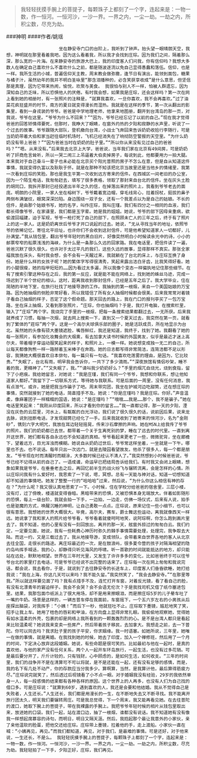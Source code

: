 > 我轻轻抚摸手腕上的菩提子，每颗珠子上都刻了一个字，连起来是：一物一数，作一恒河。一恒河沙，一沙一界。一界之内，一尘一劫。一劫之内，所积尘数，尽充为劫。

###神明
####作者/姚瑶

						坐在静安寺门口的台阶上，我听到了钟声。抬头望一眼晴朗天空，我想，神明就在那里看着我吧。因为这么看着我，所以我才会找到庄琮。因为我们之间，隔着那么深，那么宽的一片海。在来静安寺的旅游大巴上，我的印度客人们问我，你有信仰吗？我想大多数人在确定自己喜欢什么不喜欢什么之前，都是随波逐流以免自己显得愚蠢和落伍。信仰，也是一样。我所生活的小城，普遍信仰天主教，周末教会做弥撒，逢节日有演出，能领到面包，糖果与橘子汁，虽然幼年的我并不明白圣咏里“那含泪播种的，必含笑获享收成”是什么意思，但坚信那是真理，因为它带来热闹，愉悦，欢聚与美食。 我很怕与别人不一样，怕被人群遗忘，因为深知自己的乏味，所以恐惧他人的厌倦。有时我会想，如果我是庄琮，还会这样吗？第一次在网上看到她的相册时，有一张照片的注释是，“就算我喜欢，一旦你喜欢，我不会再喜欢。”过了油菜花疯狂盛开的时节，南方的夏日就变得漫长而湿热。我就是在这样的季节，第一次从翻出的影集里，看到一身戎装的爷爷。爸爸是中学地理老师，他拿来地图册，翻开到台湾岛的那一页，对我说，爷爷在这里。“爷爷为什么不回来？”“因为，爷爷已经忘记了以前的自己。”现在我才觉得爸爸的回答矫情得要死，但那时，我睁大了眼睛，在窗外灼热的夕阳和寂静的水声里，听说了一个过去的故事。爷爷跟随大部队，登机撤向台湾，小战士飞奔回来告诉奶奶收拾行李随行，可是当奶奶带着大伯和家当赶往临时机场时，飞机已经消失在了响彻防空警报的天空里。“为什么奶奶没有带上爸爸？”“因为爸爸当时在奶奶的肚子里。”“所以你从来没有见过自己的爸爸吗？”“嗯。从来没有。”后来我去北京上大学，爸爸说，当年我们家在北京有49间房，可是奶奶听了奸商危言耸听，所以一哭二闹三上吊逼着大伯卖掉房子，每说到此，他都要用力一拍大腿。本来我对于自己奋斗一辈子也未必能在北京买个阳光普照的房子不怎么在意，但是自从知道这件事情，我就变得仇富以及耿耿于怀。就是在那种不知该把北京当故里还是当他乡的情绪里，我第一次看到庄琮的笑脸。那也是我生平第一次收到远方寄来的信件。在西城区一间老旧的办公室，因为一个陌生电话，我匆匆赶去，填写了很多表格，领取了那封来自台北的信件。坐在灰头土脸的胡同口，我拆开那封已经投递出半年之久的信，在掉落出来的照片上，我看到爷爷老去的面庞。明朗的小院里，一家人坐在榕树下，爷爷戴着宽边帽，穿毛线背心，拄着拐杖，挺拔的鼻子两侧布满皱纹，眼窝深深凹陷。身边围绕一双子女，还有一个我差点以为是自己的姑娘。不长的信件，是由那个姑娘书写，她的名字，叫作庄琮，我叫庄瑾。我们有四分之一相同的血液，我们都长得像爷爷，在家谱里，我们都是玉字辈。她是我的姐姐。她说，爷爷的部下因母亲重病，欲偷渡回福建，迫于军规，爷爷一枪打死了自己的部下，在照顾未亡人的三年之后，终于有了照片上的这一家人。这是奶奶离世后爷爷才开口说起的过去。她说，“无从寻找当年的地址，依照爷爷的依稀记忆，寄往北平旧址，也许你们不会收到这封信件，可是他希望知道家人一切都好，儿孙满堂。”我从钱包里，翻出爷爷年轻时的黑白旧片，好像突然明白小时候读余光中的诗，小小的邮票窄窄的船票浅浅的海峡，为什么是一条那么久远的回家路。我在电话里，把信件读了一遍，爸爸沉默了很久很久。也许对于太过平凡的我们，这些久远的故事，显得那样不真实。那张全家福我放在床头，有时我会想，会不会有一天醒过来，我就躺在了台北的床上，与庄琮互换了身份。她是什么样的女孩子呢？她的繁体字写得很清秀，笑起来露出洁白牙齿，比我笑得好看。她的小腿很瘦，她的指甲短短的……因为看过太多遍，所以我像个变态一样偏执地记住那些细节。在有了搜索引擎这种存在之后，我的第一反应，就是能不能在网络上，找到她的蛛丝马迹，完成一场迟到了半个世纪的相认。这时，距离我收到那封信件，已经是五年之后了。我大学毕业，住在简陋的半地下室，在旅行社找了地接导游的工作。我抽到的第一根烟，来自一个美国姑娘的万宝路。因为她抽烟的侧脸非常好看，所以我错信了所有女人抽烟时候都会很美。后来我常常对着镜子看自己抽烟的样子，否定了这个假命题。那天回去的路上，我在门口的报刊亭买了一包万宝路，坐在床上抽烟，又看到那张照片，“庄琮，你也抽烟吗？于是，我打开电脑，在搜索栏里，输入了“庄琮”两个字。我烧完了手里的一根烟，把每一条搜索结果都翻过去，一无所获。后来我就养成了习惯，每抽一次烟，就去网上搜索一下，直到又一个夏天过去，我突然在第一页，就看到了繁体的“莊琮”两个字。这是一个高尔夫球俱乐部的圈子，她是活跃成员，所在地显示为台北。虽然她的头像有硕大墨镜遮脸，嘴唇鲜红，我还是知道，我终于，找到了她。我翻看了她的每一张照片，有参加化妆舞会的大烟熏，有去加拿大读书时候的外国男友，似乎是最近才迷上高尔夫，带着帽子穿运动服笑起来的样子，和照片上，一模一样。她说想变成独一无二的自己，所以每天都像狗熊一样一路掰着玉米棒子在奔跑。她的日志都写得非常简洁，连简洁都不足以形容，我猜她大概很喜欢日本俳句，每一篇只有一句话。“我喜欢吃莲雾的理由，是因为，它比较贵。”“失眠了，台北有雨，明早我会告诉你，一共下了多少滴雨。”“深夜旅馆有情侣吵架，睡不着的我，更精神了。”“又失眠了，我。”“请叫我少奶奶好么？”手里的烟兀自烧光，烧到食指，留下了小疤痕。我给她留言，对她说：“我是庄瑾，我们有同一个爷爷，我想和你联系，想让他知道家人都好。”我留下了一切联系方式，等待她与我联系。可是后面的一周里，没有任何消息，我有点泄气，或许，她是把我当作骗子了吧。周末带完团，我坐在护城河边吃甜筒，还在想庄琮的事情，突然就接到了她的电话，简直措手不及。她说：“你是庄瑾吗？我是庄琮。你好。”声音温柔，像麻薯团子一样糯糯的国语，她说：“是庄瑾吗？”“哦哦……我是……那个，我不是骗子。”她在电话里笑起来：“我刚从印度回来，所以才看到你的留言……”我一直都记得，那一天的夕阳，湮没在灰色的云层里，河水上，有粼粼的白光浮动，我们说了很久很久的话，说前因后果，说来龙去脉，说到挂断电话，才发现甜筒已经化了一手。后来我就收到了她寄来的恒河沙，名为“金刚砂”，镌刻六字大明咒，我放在耳边轻轻摇晃，传来沙石摩擦的声响。她在MSN上给我传了爷爷的照片。我们的奶奶都已去世。都带着一个关于生离死别的梦，睡在了远去的时代里。一直到离开这世界，她们都有各自永远也不会知道的真相。爷爷看起来更老了一些，微微驼背，坐在廊檐下，望着远方，目光浑浊而模糊。她说自从奶奶过世后，爷爷常这样坐着，一坐就是一下午。哪里也不去。也不说话。每年只出一次远门，就是去陵园看望故友。他杀了很多人，每一个都是朋友。“爷爷现在时而清醒时而糊涂，大多数时候已经认不清人了。”我突然想到小时候爸爸说，爷爷已经不记得从前的自己了。一语成谶，命运早已把结局告诉给我们。有时我又会闭上眼睛，想象如果我是爷爷，在垂垂老去之后，再回忆前半生的战火纷飞与辗转流离，会是怎样的心情。所以庄琮问我有什么爱好时，我思索了一下说，嗯，冥想。总有一天能与神对话，知道一切想知道却不知道的事情吧。她发了整整一行的“哈哈哈”过来，然后说，“为什么你这么相信有神的存在？”为什么呢？我又很认真地思索了一下。小时候，住在学校分给爸爸的宿舍里，三层小楼，没有灯，过了傍晚，楼道就变得昏暗。黑暗带来的恐惧，又被恐惧本身无端放大。伴着如影随形的恐惧，每上一级台阶，我就会拍一下手，一边拍，一边走，仿佛一场仪式，后来有人说，拍手也是驱魔的方式，唤醒沉睡的神明，让自己勇敢一点点。庄琮说，原来记住一些小细节，也可以很有意思。我想她的世界大概很大。毕竟，高尔夫，赛车，爵士舞这些运动，离我就像西天一样远。她说拿了我和家人的照片给爷爷看，爷爷看着就傻呵呵地笑，说阿琮啊，你怎么跑到画片里去了。我不知道，他的心里有没有一刻回放出，离开的那一天，舷窗外掠过的匆匆白云。我们约定，一定要见面，她说，我有一些耗费心神历时弥久的棘手事情需要处理，处理完，我争取去大陆。而这一约，又是三载过去了。我从地接导游，变成领队，会带着来自世界各地的客人从北京去往全国，走很长的路途。离庄琮最近的一次，是在鼓浪屿，很多夏令营的孩子对隔海相望的隐约岛屿挥手喊话，我的心，却静得只听见海风的呼啸。听一首歌的时间就能抵达的地方，却只能站在远处，默默地相望。世界在三年时光里，又发生了许许多多的变化，比如爸爸终于可以往爷爷台北的家里打去电话，可是爷爷已经说不出完整的话来了。庄琮每一次在网上匆匆和我说完话，都会说，我去看你，于是，就说到了去往静安寺的长途车上，印度客人们昏昏欲睡，她打给我说：“我在上海，你这几天可以来吗？我不能久留。”我突然笑了，“我会去静安寺。”“在那里等我。”所以就这样要见面了吗？我有点措手不及，连忙打开车窗，对着反光镜，看了看自己的脸，有没有北漂青年的窘迫样子。我会不会哭？会不会语无伦次？于是我找司机又借了纸巾塞进包里。结果，我那包面巾纸派上了很大用场，却不是用来擦眼泪，而是擦庄琮5岁的儿子晕车吐了一嘴的牛奶。场景是这样的，一辆吉普车停在我面前，车窗摇下，一个五六岁左右的小男孩从后座探出脑袋，对我挥手：“小姨！”而后下一秒，他就狂吐不止。庄琮取下墨镜，尴尬地笑了笑，招手让我上车。她用了桔色的唇彩和甲油，在方向盘上显得非常扎眼。我偷偷地观察她，觉得她有如水温柔的外壳，包裹的却是网络上我所看到的一颗轰轰烈烈的心。是不是台湾人都只是看起来比较温柔呢？她说我来变卖一些房产，然后带着孩子移民，去加拿大。我想走之前，去一下普陀。你可以同去吗？我求肚子里的孩子平安，你求姻缘。我一时语塞。如她所说，三年里，她唯一在做的事情，就是离婚。在我找到她的时候，她去了印度，加入一个禅修班，然后用了一个月的时间，下定决心放弃这段婚姻。她说，有些命题是很可笑的。比如最初与他在一起时，是真的喜欢他，与他的家产没有任何关系，两个人一起开车环岛旅行，一起生活，也没有过多花销。可是最后要分开了，斤斤计较的，只有钱财，心中顾虑的，是如何生活，如何收支。“三年的时间里，我们的战争并不是在清算可不可以将就，是不是还能在一起，还有没有足够的感情，而是，我的名下有几处不动产，你的存款应当分我多少。算啊算，当然，是我算计他，最后算得筋疲力尽。”庄琮说完就笑了，然后透过后视镜看了小不点一眼。对于婚姻我没有经验，29岁的我依然单身一人，每一段感情的结束都有各种各样的原因。这个世界上的人再多，也没有人们为自己找的借口多。可是庄琮说：“就算到60岁，遇到喜欢的人，我还是会要和他结婚。我从不觉得自己是失败者，人生还长。”人生还长，我们都是用漫长的一生，在不断地失去又不断寻找。我不能离开旅行团太久，明天我们要辗转周庄。可是我总觉得，下一个周末，我又能再看见她。在去往普陀的渡口，她取下腕上的菩提子，带在我裸露的手腕上。我把爷爷年轻时候的相片从钱包里取出来，放进她的口袋。我们一起，站在渡口边，抽了一根烟，谁都没有说话。我不知道她有没有像我一样想起席慕容的诗句，而明日，明日又隔天涯。然后，我抱起那个最让我意外的小家伙，亲了亲他温软的脸蛋，把他交还给庄琮。庄琮带上墨镜，拉着他的手，走上渡船。小家伙一直在喊：“小姨再见，再见。”而我们都知道，再见，对于我们，是最难的事情。可是还好，对于他来说，一生还长，不是么。 我轻轻抚摸手腕上的菩提子，每颗珠子上都刻了一个字，连起来是：一物一数，作一恒河。一恒河沙，一沙一界。一界之内，一尘一劫。一劫之内，所积尘数，尽充为劫。我轻轻拍了一下手，夕阳正好，庄琮，我们再见。			  		